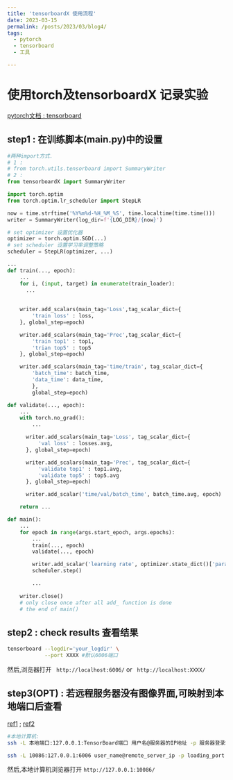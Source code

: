 ```yaml
---
title: 'tensorboardX 使用流程'
date: 2023-03-15
permalink: /posts/2023/03/blog4/
tags:
  - pytorch
  - tensorboard
  - 工具

---
```

# 使用torch及tensorboardX 记录实验
[pytorch文档 : tensorboard](https://pytorch.org/docs/stable/tensorboard.html?highlight=summary)
## step1 : 在训练脚本(main.py)中的设置
```python
#两种import方式. 
# 1 :
# from torch.utils.tensorboard import SummaryWriter
# 2 :
from tensorboardX import SummaryWriter

import torch.optim
from torch.optim.lr_scheduler import StepLR

now = time.strftime('%Y%m%d-%H_%M_%S', time.localtime(time.time()))
writer = SummaryWriter(log_dir=f'{LOG_DIR}/{now}')

# set optimizer 设置优化器
optimizer = torch.optim.SGD(...)
# set scheduler 设置学习率调整策略
scheduler = StepLR(optimizer, ...)

...
def train(..., epoch):
    ...
    for i, (input, target) in enumerate(train_loader):
      ...
	
  
    writer.add_scalars(main_tag='Loss',tag_scalar_dict={
        'train loss' : loss,
    }, global_step=epoch)

    writer.add_scalars(main_tag='Prec',tag_scalar_dict={
        'train top1' : top1,
        'trian top5' : top5
    }, global_step=epoch)

    writer.add_scalars(main_tag='time/train', tag_scalar_dict={
        'batch_time': batch_time,
        'data_time': data_time,
        },
        global_step=epoch)

def validate(..., epoch):
    ...
    with torch.no_grad():
        ...

      writer.add_scalars(main_tag='Loss', tag_scalar_dict={
          'val loss' : losses.avg,
      }, global_step=epoch)

      writer.add_scalars(main_tag='Prec', tag_scalar_dict={
          'validate top1' : top1.avg,
          'validate top5' : top5.avg
      }, global_step=epoch)

      writer.add_scalar('time/val/batch_time', batch_time.avg, epoch)

    return ...

def main():
    ...
    for epoch in range(args.start_epoch, args.epochs):
        ...
        train(..., epoch)
        validate(..., epoch)

        writer.add_scalar('learning rate', optimizer.state_dict()['param_groups'][0]['lr'], epoch)
        scheduler.step()

        ...
    
    writer.close()
    # only close once after all add_ function is done
    # the end of main()

```
## step2 : check results 查看结果

```bash
tensorboard --logdir='your_logdir' \
            --port XXXX #默认6006端口
```
然后,浏览器打开 ` http://localhost:6006/` or ` http://localhost:XXXX/`

## step3(OPT) : 若远程服务器没有图像界面,可映射到本地端口后查看
[ref1](https://blog.csdn.net/WannaSeaU/article/details/105461212) ; 
[ref2](https://zhuanlan.zhihu.com/p/403439895)
```bash
#本地计算机:
ssh -L 本地端口:127.0.0.1:TensorBoard端口 用户名@服务器的IP地址 -p 服务器登录端口

ssh -L 10086:127.0.0.1:6006 user_name@remote_server_ip -p loading_port
```
然后,本地计算机浏览器打开 `http://127.0.0.1:10086/`